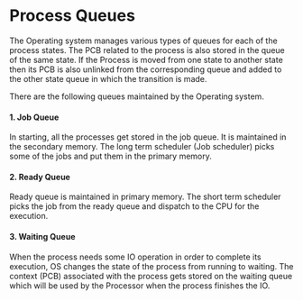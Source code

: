 # Process Queues
The Operating system manages various types of queues for each of the process states. The PCB related to the process is also stored in the queue of the same state. If the Process is moved from one state to another state then its PCB is also unlinked from the corresponding queue and added to the other state queue in which the transition is made.

There are the following queues maintained by the Operating system.

#### 1. Job Queue
In starting, all the processes get stored in the job queue. It is maintained in the secondary memory. The long term scheduler (Job scheduler) picks some of the jobs and put them in the primary memory.

#### 2. Ready Queue
Ready queue is maintained in primary memory. The short term scheduler picks the job from the ready queue and dispatch to the CPU for the execution.

#### 3. Waiting Queue
When the process needs some IO operation in order to complete its execution, OS changes the state of the process from running to waiting. The context (PCB) associated with the process gets stored on the waiting queue which will be used by the Processor when the process finishes the IO.